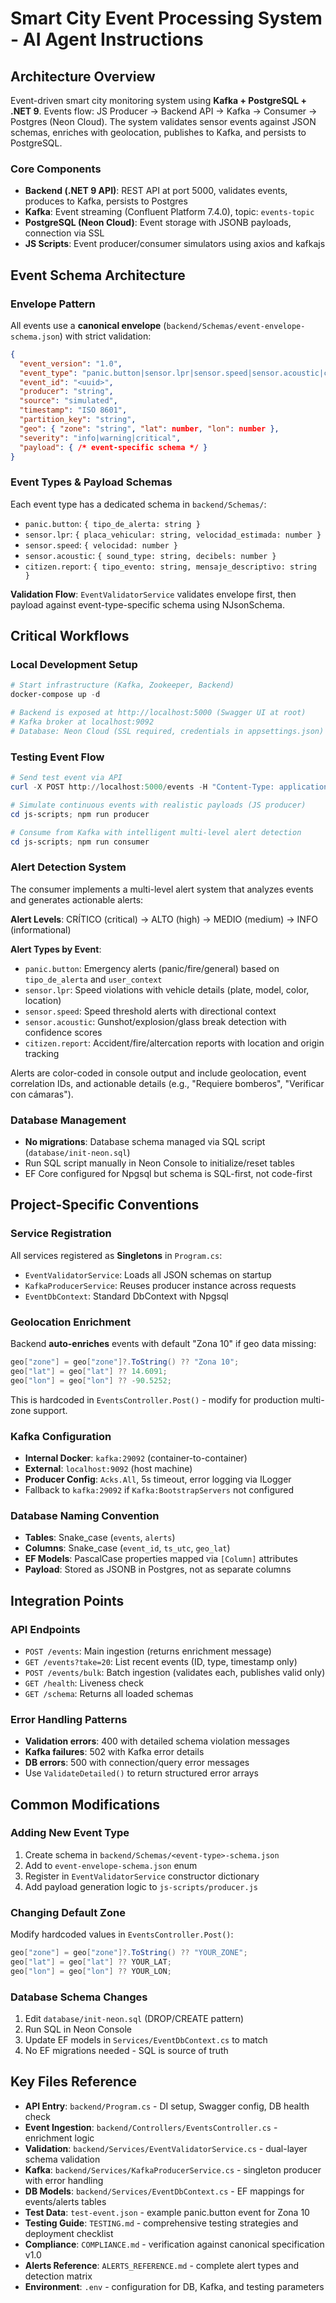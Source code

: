 # Smart City Event Processing System - AI Agent Instructions

## Architecture Overview
Event-driven smart city monitoring system using **Kafka + PostgreSQL + .NET 9**. Events flow: JS Producer → Backend API → Kafka → Consumer → Postgres (Neon Cloud). The system validates sensor events against JSON schemas, enriches with geolocation, publishes to Kafka, and persists to PostgreSQL.

### Core Components
- **Backend (.NET 9 API)**: REST API at port 5000, validates events, produces to Kafka, persists to Postgres
- **Kafka**: Event streaming (Confluent Platform 7.4.0), topic: `events-topic`
- **PostgreSQL (Neon Cloud)**: Event storage with JSONB payloads, connection via SSL
- **JS Scripts**: Event producer/consumer simulators using axios and kafkajs

## Event Schema Architecture

### Envelope Pattern
All events use a **canonical envelope** (`backend/Schemas/event-envelope-schema.json`) with strict validation:
```json
{
  "event_version": "1.0",
  "event_type": "panic.button|sensor.lpr|sensor.speed|sensor.acoustic|citizen.report",
  "event_id": "<uuid>",
  "producer": "string",
  "source": "simulated",
  "timestamp": "ISO 8601",
  "partition_key": "string",
  "geo": { "zone": "string", "lat": number, "lon": number },
  "severity": "info|warning|critical",
  "payload": { /* event-specific schema */ }
}
```

### Event Types & Payload Schemas
Each event type has a dedicated schema in `backend/Schemas/`:
- `panic.button`: `{ tipo_de_alerta: string }`
- `sensor.lpr`: `{ placa_vehicular: string, velocidad_estimada: number }`
- `sensor.speed`: `{ velocidad: number }`
- `sensor.acoustic`: `{ sound_type: string, decibels: number }`
- `citizen.report`: `{ tipo_evento: string, mensaje_descriptivo: string }`

**Validation Flow**: `EventValidatorService` validates envelope first, then payload against event-type-specific schema using NJsonSchema.

## Critical Workflows

### Local Development Setup
```powershell
# Start infrastructure (Kafka, Zookeeper, Backend)
docker-compose up -d

# Backend is exposed at http://localhost:5000 (Swagger UI at root)
# Kafka broker at localhost:9092
# Database: Neon Cloud (SSL required, credentials in appsettings.json)
```

### Testing Event Flow
```powershell
# Send test event via API
curl -X POST http://localhost:5000/events -H "Content-Type: application/json" -d @test-event.json

# Simulate continuous events with realistic payloads (JS producer)
cd js-scripts; npm run producer

# Consume from Kafka with intelligent multi-level alert detection
cd js-scripts; npm run consumer
```

### Alert Detection System
The consumer implements a multi-level alert system that analyzes events and generates actionable alerts:

**Alert Levels**: CRÍTICO (critical) → ALTO (high) → MEDIO (medium) → INFO (informational)

**Alert Types by Event**:
- `panic.button`: Emergency alerts (panic/fire/general) based on `tipo_de_alerta` and `user_context`
- `sensor.lpr`: Speed violations with vehicle details (plate, model, color, location)
- `sensor.speed`: Speed threshold alerts with directional context
- `sensor.acoustic`: Gunshot/explosion/glass break detection with confidence scores
- `citizen.report`: Accident/fire/altercation reports with location and origin tracking

Alerts are color-coded in console output and include geolocation, event correlation IDs, and actionable details (e.g., "Requiere bomberos", "Verificar con cámaras").

### Database Management
- **No migrations**: Database schema managed via SQL script (`database/init-neon.sql`)
- Run SQL script manually in Neon Console to initialize/reset tables
- EF Core configured for Npgsql but schema is SQL-first, not code-first

## Project-Specific Conventions

### Service Registration
All services registered as **Singletons** in `Program.cs`:
- `EventValidatorService`: Loads all JSON schemas on startup
- `KafkaProducerService`: Reuses producer instance across requests
- `EventDbContext`: Standard DbContext with Npgsql

### Geolocation Enrichment
Backend **auto-enriches** events with default "Zona 10" if geo data missing:
```csharp
geo["zone"] = geo["zone"]?.ToString() ?? "Zona 10";
geo["lat"] = geo["lat"] ?? 14.6091;
geo["lon"] = geo["lon"] ?? -90.5252;
```
This is hardcoded in `EventsController.Post()` - modify for production multi-zone support.

### Kafka Configuration
- **Internal Docker**: `kafka:29092` (container-to-container)
- **External**: `localhost:9092` (host machine)
- **Producer Config**: `Acks.All`, 5s timeout, error logging via ILogger
- Fallback to `kafka:29092` if `Kafka:BootstrapServers` not configured

### Database Naming Convention
- **Tables**: Snake_case (`events`, `alerts`)
- **Columns**: Snake_case (`event_id`, `ts_utc`, `geo_lat`)
- **EF Models**: PascalCase properties mapped via `[Column]` attributes
- **Payload**: Stored as JSONB in Postgres, not as separate columns

## Integration Points

### API Endpoints
- `POST /events`: Main ingestion (returns enrichment message)
- `GET /events?take=20`: List recent events (ID, type, timestamp only)
- `POST /events/bulk`: Batch ingestion (validates each, publishes valid only)
- `GET /health`: Liveness check
- `GET /schema`: Returns all loaded schemas

### Error Handling Patterns
- **Validation errors**: 400 with detailed schema violation messages
- **Kafka failures**: 502 with Kafka error details
- **DB errors**: 500 with connection/query error messages
- Use `ValidateDetailed()` to return structured error arrays

## Common Modifications

### Adding New Event Type
1. Create schema in `backend/Schemas/<event-type>-schema.json`
2. Add to `event-envelope-schema.json` enum
3. Register in `EventValidatorService` constructor dictionary
4. Add payload generation logic to `js-scripts/producer.js`

### Changing Default Zone
Modify hardcoded values in `EventsController.Post()`:
```csharp
geo["zone"] = geo["zone"]?.ToString() ?? "YOUR_ZONE";
geo["lat"] = geo["lat"] ?? YOUR_LAT;
geo["lon"] = geo["lon"] ?? YOUR_LON;
```

### Database Schema Changes
1. Edit `database/init-neon.sql` (DROP/CREATE pattern)
2. Run SQL in Neon Console
3. Update EF models in `Services/EventDbContext.cs` to match
4. No EF migrations needed - SQL is source of truth

## Key Files Reference
- **API Entry**: `backend/Program.cs` - DI setup, Swagger config, DB health check
- **Event Ingestion**: `backend/Controllers/EventsController.cs` - enrichment logic
- **Validation**: `backend/Services/EventValidatorService.cs` - dual-layer schema validation
- **Kafka**: `backend/Services/KafkaProducerService.cs` - singleton producer with error handling
- **DB Models**: `backend/Services/EventDbContext.cs` - EF mappings for events/alerts tables
- **Test Data**: `test-event.json` - example panic.button event for Zona 10
- **Testing Guide**: `TESTING.md` - comprehensive testing strategies and deployment checklist
- **Compliance**: `COMPLIANCE.md` - verification against canonical specification v1.0
- **Alerts Reference**: `ALERTS_REFERENCE.md` - complete alert types and detection matrix
- **Environment**: `.env` - configuration for DB, Kafka, and testing parameters
